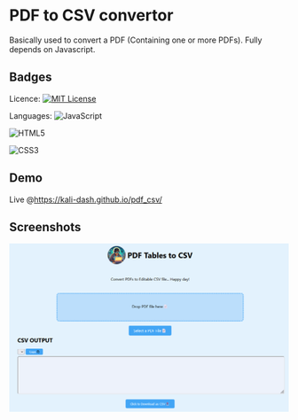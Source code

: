 
# PDF to CSV convertor

Basically used to convert a PDF (Containing one or more PDFs). Fully depends on Javascript.



## Badges
Licence:
[![MIT License](https://img.shields.io/badge/License-MIT-green.svg)](https://choosealicense.com/licenses/mit/)

Languages:
![JavaScript](https://img.shields.io/badge/javascript-%23323330.svg?style=for-the-badge&logo=javascript&logoColor=%23F7DF1E)

![HTML5](https://img.shields.io/badge/html5-%23E34F26.svg?style=for-the-badge&logo=html5&logoColor=white)

![CSS3](https://img.shields.io/badge/css3-%231572B6.svg?style=for-the-badge&logo=css3&logoColor=white)
## Demo
Live @https://kali-dash.github.io/pdf_csv/


## Screenshots

![App Screenshot](/Images/1.png)
